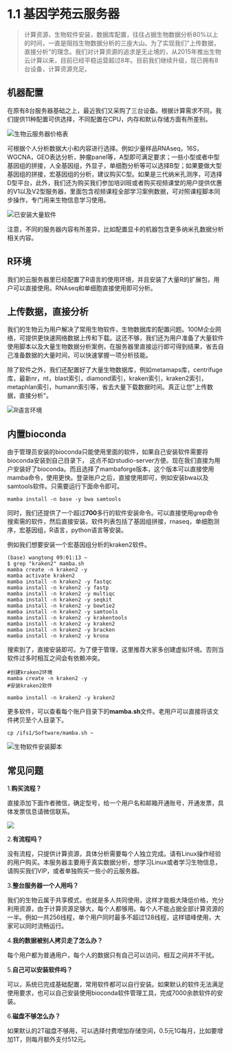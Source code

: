 # 1.1 基因学苑云服务器

> 计算资源，生物软件安装，数据库配置，往往占据生物数据分析80%以上的时间，一直是阻挡生物数据分析的三座大山。为了实现我们"上传数据，直接分析"的理念。我们对计算资源的追求是无止境的，从2015年推出生物云计算以来，目前已经平稳运营超过8年。目前我们继续升级，现已拥有8台设备，计算资源充足。

## 机器配置

在原有8台服务器基础之上，最近我们又采购了三台设备。根据计算需求不同，我们提供11种配置可供选择，不同配置在CPU，内存和默认存储方面有所差别。

![生物云服务器价格表](./images/biocloud.png)


可根据个人分析数据大小和内容进行选择。例如少量样品RNAseq，16S，WGCNA，GEO表达分析，肿瘤panel等，A型即可满足要求；一些小型或者中型基因组的拼接，人全基因组，外显子，单细胞分析等可以选择B型；如果要做大型基因组的拼接，宏基因组的分析，建议购买C型。如果是三代纳米孔测序，可选择D型平台，此外，我们还为购买我们参加培训班或者购买视频课堂的用户提供优惠的V1以及V2型服务器，里面包含视频课程全部学习案例数据，可对照课程脚本同步操作，专门用来生物信息学习使用。

![已安装大量软件](./images/biocloud2.jpg)

注意，不同的服务器内容有所差异，比如配置显卡的机器包含更多纳米孔数据分析相关内容。

## R环境

我们的云服务器里已经配置了R语言的使用环境，并且安装了大量R的扩展包，用户可以直接使用。RNAseq和单细胞直接使用即可分析。

## 上传数据，直接分析

我们的生物云为用户解决了常用生物软件，生物数据库的配置问题。100M企业网络，可提供更快速网络数据上传和下载。这还不够，我们还为用户准备了大量软件使用脚本以及大量生物数据分析案例，在服务器里直接运行即可得到结果，省去自己准备数据的大量时间，可以快速掌握一项分析技能。

除了软件之外，我们还配置好了大量生物数据库，例如metamaps库，centrifuge库，最新nr，nt，blast索引，diamond索引，kraken索引，kraken2索引，metaphlan索引，humann索引等，省去大量下载数据时间。真正让您"上传数据，直接分析"。

![R语言环境](./images/biocloud3.png)


## 内置bioconda

由于管理员安装的bioconda只能使用里面的软件，如果自己安装软件需要将bioconda安装到自己目录下， 这点不如rstudio-server方便。现在我们直接为用户安装好了bioconda。而且选择了mambaforge版本，这个版本可以直接使用mamba命令，使用更快。登录账户之后，直接使用即可，例如安装bwa以及samtools软件。只需要运行下面命令即可。

```         
mamba install -n base -y bwa samtools
```

同时，我们还提供了一个超过**700**多行的软件安装命令。可以直接使用grep命令搜索需的软件，然后直接安装。软件列表包括了基因组拼接，rnaseq，单细胞测序，宏基因组，R语言，python语言等安装。

例如我们想要安装一个宏基因组分析的kraken2软件。

```         
(base) wangtong 09:01:13 ~
$ grep "kraken2" mamba.sh 
mamba create -n kraken2 -y
mamba activate kraken2
mamba install -n kraken2 -y fastqc 
mamba install -n kraken2 -y fastp
mamba install -n kraken2 -y multiqc
mamba install -n kraken2 -y seqkit
mamba install -n kraken2 -y bowtie2 
mamba install -n kraken2 -y samtools
mamba install -n kraken2 -y krakentools
mamba install -n kraken2 -y kraken2
mamba install -n kraken2 -y bracken 
mamba install -n kraken2 -y krona
```

搜索到了，直接安装即可。为了便于管理，这里推荐大家多创建虚拟环境。否则当软件过多时相互之间会有依赖冲突。

```         
#创建kraken2环境
mamba create -n kraken2 -y
#安装kraken2软件

mamba install -n kraken2 -y kraken2
```

更多软件，可以查看每个账户目录下的**mamba.sh**文件。老用户可以直接将该文件拷贝至个人目录下。

```         
cp /ifs1/Software/mamba.sh ~
```

![生物软件安装脚本](images/biocloud4.png)


## 常见问题

1.**购买流程？**

直接添加下面作者微信，确定型号，给一个用户名和邮箱开通账号，开通发票，具体发票信息请微信联系。

![](./images/weixin.jpg)

2.**有流程吗？**

没有流程，只提供计算资源，具体分析需要每个人独立完成。请有Linux操作经验的用户购买。本服务器主要用于真实数据分析，想学习Linux或者学习生物信息，请购买我们VIP，或者单独购买一些小的云服务器。

3.**整台服务器一个人用吗？**

我们的生物云属于共享模式，也就是多人共同使用，这样才能极大降低价格，充分利用资源，由于计算资源足够大，每个人都够用。每个人不能占据全部计算资源的一半。例如一共256线程，单个用户同时最多不超过128线程，这样错峰使用，大家可以同时流畅运行。

4.**我的数据被别人拷贝走了怎么办？**

每个用户都为普通用户，每个人的数据只有自己可以访问，相互之间并不干扰。

5.**自己可以安装软件吗？**

可以，系统已完成基础配置，常用软件都可以自行安装。如果默认的软件无法满足使用要求，也可以自己安装使用bioconda软件管理工具，完成7000余款软件的安装。

6.**磁盘不够怎么办？**

如果默认的2T磁盘不够用，可以选择付费增加存储空间，0.5元1G每月，比如要增加1T，则每月额外支付512元。
